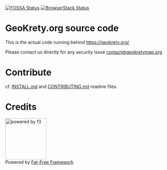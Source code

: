 [![FOSSA Status](https://app.fossa.io/api/projects/git%2Bgithub.com%2Fgeokrety%2Fgeokrety-website.svg?type=shield)](https://app.fossa.io/projects/git%2Bgithub.com%2Fgeokrety%2Fgeokrety-website?ref=badge_shield)
[![BrowserStack Status](https://automate.browserstack.com/badge.svg?badge_key=YmZSRFZLZkd5ekxCd3lmWlFaYm9JWXNaVTlSQVFPVzE5YnlyL3M3ZGlMdz0tLU9yQ0phRklBSWVsY2JOM0hJbU9xaXc9PQ==--b1021fe4a71c6f760aba832dfc1af772e102e4a0)](https://automate.browserstack.com/public-build/YmZSRFZLZkd5ekxCd3lmWlFaYm9JWXNaVTlSQVFPVzE5YnlyL3M3ZGlMdz0tLU9yQ0phRklBSWVsY2JOM0hJbU9xaXc9PQ==--b1021fe4a71c6f760aba832dfc1af772e102e4a0)

# GeoKrety.org source code

This is the actual code running behind https://geokrety.org/

Please contact us directly for any security issue contact@geokretymap.org

# Contribute

cf. [INSTALL.md](INSTALL.md) and [CONTRIBUTING.md](CONTRIBUTING.md) readme files.

# Credits

<img src="https://cdn.geokrety.org/images/logos/f3.svg" alt="powered by f3" width="130px">\
Powered by [Fat-Free Framework](https://fatfreeframework.com)
